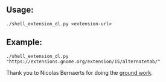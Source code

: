 ## Usage:

    ./shell_extension_dl.py <extension-url>

## Example:

    ./shell_extension_dl.py "https://extensions.gnome.org/extension/15/alternatetab/"

Thank you to Nicolas Bernaerts for doing the [ground work](http://bernaerts.dyndns.org/linux/76-gnome/345-gnome-shell-install-remove-extension-command-line-script).
